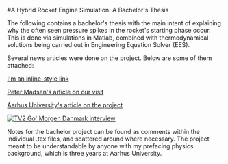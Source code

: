 #A Hybrid Rocket Engine Simulation: A Bachelor's Thesis

The following contains a bachelor's thesis with the main intent of explaining why the often seen pressure spikes in the rocket's starting phase occur. This is done via simulations in Matlab, combined with thermodynamical solutions being carried out in Engineering Equation Solver (EES).

Several news articles were done on the project. Below are some of them attached:

[I'm an inline-style link](https://www.google.com)


[Peter Madsen's article on our visit](ing.dk/blog/katalytisk-aktivt-besoeg-183974)

[Aarhus University's article on the project](ingenioer.au.dk/aktuelt/nyheder/nyhed/artikel/studerende-vil-sende-raket-ud-i-rummet/)

[![TV2 Go' Morgen Danmark interview](http://img.youtube.com/vi/YS0iT8jm7lo/0.jpg)](http://www.youtube.com/watch?v=YS0iT8jm7lo)

Notes for the bachelor project can be found as comments within the individual .tex files, and scattered around where necessary. The project meant to be understandable by anyone with my prefacing physics background, which is three years at Aarhus University.

